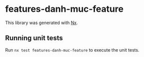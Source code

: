 # features-danh-muc-feature

This library was generated with [Nx](https://nx.dev).

## Running unit tests

Run `nx test features-danh-muc-feature` to execute the unit tests.
